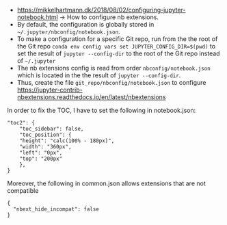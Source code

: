 - https://mikkelhartmann.dk/2018/08/02/configuring-jupyter-notebook.html -> How to configure nb extensions.
- By default, the configuration is globally stored in `~/.jupyter/nbconfig/notebook.json`.
- To make a configuration for a specific Git repo, run from the the root of the Git repo
  ```conda env config vars set JUPYTER_CONFIG_DIR=$(pwd)```
  to set the result of `jupyter --config-dir` to the root of the Git repo instead of `~/.jupyter`
- The nb extensions config is read from order `nbconfig/notebook.json` which is located in the the result of  `jupyter --config-dir`.
- Thus, create the file `git_repo/nbconfig/notebook.json` to configure https://jupyter-contrib-nbextensions.readthedocs.io/en/latest/nbextensions

In order to fix the TOC, I have to set the following in notebook.json:

```
"toc2": {
    "toc_sidebar": false,
    "toc_position": {
    "height": "calc(100% - 180px)",
    "width": "360px",
    "left": "0px",
    "top": "200px"
    },
}
```

Moreover, the following in common.json allows extensions that are not compatible

```
{
  "nbext_hide_incompat": false
}
```
